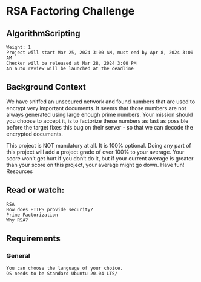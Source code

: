 # RSA Factoring Challenge
## AlgorithmScripting

    Weight: 1
    Project will start Mar 25, 2024 3:00 AM, must end by Apr 8, 2024 3:00 AM
    Checker will be released at Mar 28, 2024 3:00 PM
    An auto review will be launched at the deadline

## Background Context



We have sniffed an unsecured network and found numbers that are used to encrypt very important documents. It seems that those numbers are not always generated using large enough prime numbers. Your mission should you choose to accept it, is to factorize these numbers as fast as possible before the target fixes this bug on their server - so that we can decode the encrypted documents.

This project is NOT mandatory at all. It is 100% optional. Doing any part of this project will add a project grade of over 100% to your average. Your score won’t get hurt if you don’t do it, but if your current average is greater than your score on this project, your average might go down. Have fun!
Resources

## Read or watch:

    RSA
    How does HTTPS provide security?
    Prime Factorization
    Why RSA?

## Requirements
### General

    You can choose the language of your choice.
    OS needs to be Standard Ubuntu 20.04 LTS/

